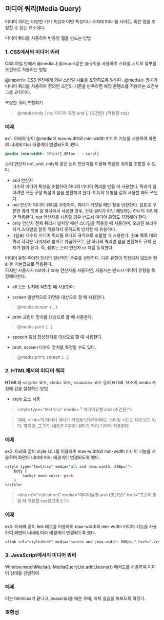 ## 미디어 쿼리(Media Query)
미디어 쿼리는 다양한 기기 특성과 어떤 특성이나 수치에 따라 웹 사이트, 혹은 앱을 조정할 수 있는 요소이다.  
  
미디어 쿼리를 사용하여 반응형 웹을 만드는 방법
### 1. CSS에서의 미디어 쿼리  
CSS 파일 안에서 @media나 @import같은 @규칙을 사용하여 스타일 시트의 일부를 조건부로 적용하는 방법

@import는 CSS 엔진에게 외부 스타일 시트를 포함하도록 알린다.
@media는 장치가 미디어 쿼리를 사용하여 정의된 조건의 기준을 만족하면 해당 콘텐츠를 적용하는 조건부 그룹 규칙이다.  

복잡한 쿼리 조합하기
> @media only | not 미디어 유형 and |, (조건문) {적용할 css}

### 예제
ex1. 아래와 같이 @media에 max-width와 min-width 미디어 기능을 사용하여 화면의 너비에 따라 배경색이 변경되도록 했다.
```css
@media (min-width: 801px){ 801px ~ : coral}
```
  
논리 연산자
not, and, only와 같은 논리 연산자를 이용해 복잡한 쿼리를 조합할 수 있다.  
+ and 연산자  
    다수의 미디어 특성을 조합하여 하나의 미디어 쿼리를 만들 때 사용한다. 쿼리가 참이려면 모든 구성 특성이 참을 반환해야 한다. 미디어 유형을 같이 사용할 때도 쓰인다.
+ not 연산자
    미디어 쿼리를 부정하여, 쿼리가 거짓일 때만 참을 반환한다.
    쉽표로 구분한 쿼리 목록 중 하나에서 사용한 경우, 전체 쿼리가 아닌 해당하는 하나의 쿼리에만 적용된다. not 연산자를 사용할 경우 반드시 미디어 유형도 지정해야 한다.
+ only 연산자
    전체 쿼리가 일치할 때만 스타일을 적용할 때 사용하며, 오래된 브라우저가 스타일을 잘못 적용하지 못하도록 방지할 때 유용하다.
+ ,(쉼표)
    다수의 미디어 쿼리를 하나의 규칙으로 조합할 때 사용한다. 쉼표 목록 내의 쿼리 각각은 나머지와 별개로 취급하므로, 단 하나의 쿼리만 참을 반환해도 규칙 전체가 참이 된다. 즉, 쉼표는 논리 연산자 or 처럼 동작한다.
  
미디어 유형
주어진 장치의 일반적인 분류를 설명한다.
다른 유형이 특정되지 않았을 땐 all이 기본값으로 적용된다.  
하지만 사용자가 not이나 only 연산자를 사용하면, 사용자는 반드시 미디어 유형을 특정해야한다.

+ all
모든 장치에 적합할 때 사용한다.  

+ screen
일반적으로 화면을 대상으로 할 때 사용한다.
> @media screen {...}

+ print
프린터 장치를 대상으로 할 때 사용한다.
> @media print {...}

+ speech
음성 합성장치를 대상으로 할 때 사용한다.

+ print, screen
다수의 장치를 특정할 수도 있다.
> @media print, screen {...}

  
### 2. HTML에서의 미디어 쿼리  
 HTML의 &lt;style&gt; 요소, &lt;link&gt; 요소, &lt;source&gt; 요소 등의 HTML 요소의 media 속성에 값을 설정하는 방법
  
+ style 요소 사용  
> &lt;style type="text/css" media=＂미디어유형 and (조건문)"&gt;
  
> 이때, &lt;link&gt;의 미디어 쿼리가 거짓을 반환하더라도 스타일 시트는 다운로드 된다. 하지만, 그 안의 내용은 미디어 쿼리가 참이 되어야 적용된다.

### 예제
ex2. 아래와 같이 style 태그를 이용하여 max-width와 min-width 미디어 기능을 사용하여 화면의 너비에 따라 배경색이 변경되도록 했다.
```css
<style type="text/css" media="all and (max-width: 800px)">
    body {
        backgr ound-color: pink;
    }
</style>
```

> &lt;link rel="stylesheet" media="미디어유형 and (조건문)" href="조건이 참일 때 적용할 css링크주소"/&gt;

### 예제
ex3. 아래와 같이 link 태그를 이용하여 max-width와 min-width 미디어 기능을 사용하여 화면의 너비에 따라 배경색이 변경되도록 했다.
```css
<link rel="stylesheet" media="screen and (max-width: 800px)" href="./css/media_query_ex3_600px_800px.css"/>
```

### 3. JavaScript에서의 미디어 쿼리
Window.matchMedia(), MediaQueryList.addListener() 메서드를 사용하여 미디어 상태를 판별하여 

### 예제
이는 html/css가 끝나고 javascript를 배운 후에, 예제 실습을 해보도록 하겠다.









### 호환성